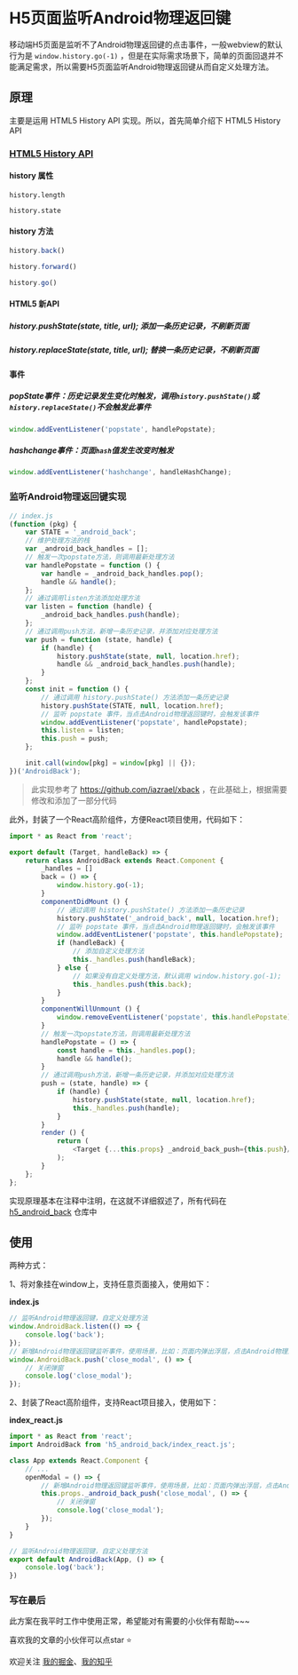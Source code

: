 # H5页面监听Android物理返回键

移动端H5页面是监听不了Android物理返回键的点击事件，一般webview的默认行为是 `window.history.go(-1)` ，但是在实际需求场景下，简单的页面回退并不能满足需求，所以需要H5页面监听Android物理返回键从而自定义处理方法。

## 原理

主要是运用 HTML5 History API 实现。所以，首先简单介绍下 HTML5 History API

### [HTML5 History API](https://developer.mozilla.org/en-US/docs/Web/API/History)

#### history 属性

```JavsScript
history.length

history.state
```

#### history 方法

```JavaScript
history.back()

history.forward()

history.go()
```

#### HTML5 新API

##### history.pushState(state, title, url); 添加一条历史记录，不刷新页面

##### history.replaceState(state, title, url); 替换一条历史记录，不刷新页面

#### 事件

##### popState事件：历史记录发生变化时触发，调用`history.pushState()`或`history.replaceState()`不会触发此事件

```JavaScript
window.addEventListener('popstate', handlePopstate);
```

##### hashchange事件：页面`hash`值发生改变时触发

```JavaScript
window.addEventListener('hashchange', handleHashChange);
```

### 监听Android物理返回键实现

```JavaScript
// index.js
(function (pkg) {
    var STATE = '_android_back';
    // 维护处理方法的栈
    var _android_back_handles = [];
    // 触发一次popstate方法，则调用最新处理方法
    var handlePopstate = function () {
        var handle = _android_back_handles.pop();
        handle && handle();
    };
    // 通过调用listen方法添加处理方法
    var listen = function (handle) {
        _android_back_handles.push(handle);
    };
    // 通过调用push方法，新增一条历史记录，并添加对应处理方法
    var push = function (state, handle) {
        if (handle) {
            history.pushState(state, null, location.href);
            handle && _android_back_handles.push(handle);
        }
    };
    const init = function () {
        // 通过调用 history.pushState() 方法添加一条历史记录
        history.pushState(STATE, null, location.href);
        // 监听 popstate 事件，当点击Android物理返回键时，会触发该事件
        window.addEventListener('popstate', handlePopstate);
        this.listen = listen;
        this.push = push;
    };

    init.call(window[pkg] = window[pkg] || {});
})('AndroidBack');
```

> 此实现参考了 https://github.com/iazrael/xback ，在此基础上，根据需要修改和添加了一部分代码

此外，封装了一个React高阶组件，方便React项目使用，代码如下：

```JavaScript
import * as React from 'react';

export default (Target, handleBack) => {
    return class AndroidBack extends React.Component {
        _handles = []
        back = () => {
            window.history.go(-1);
        }
        componentDidMount () {
            // 通过调用 history.pushState() 方法添加一条历史记录
            history.pushState('_android_back', null, location.href);
            // 监听 popstate 事件，当点击Android物理返回键时，会触发该事件
            window.addEventListener('popstate', this.handlePopstate);
            if (handleBack) {
                // 添加自定义处理方法
                this._handles.push(handleBack);
            } else {
                // 如果没有自定义处理方法，默认调用 window.history.go(-1);
                this._handles.push(this.back);
            }
        }
        componentWillUnmount () {
            window.removeEventListener('popstate', this.handlePopstate);
        }
        // 触发一次popstate方法，则调用最新处理方法
        handlePopstate = () => {
            const handle = this._handles.pop();
            handle && handle();
        }
        // 通过调用push方法，新增一条历史记录，并添加对应处理方法
        push = (state, handle) => {
            if (handle) {
                history.pushState(state, null, location.href);
                this._handles.push(handle);
            }
        }
        render () {
            return (
                <Target {...this.props} _android_back_push={this.push}/>
            );
        }
    };
};
```

实现原理基本在注释中注明，在这就不详细叙述了，所有代码在 [h5_android_back](https://github.com/HuJiaoHJ/h5_android_back) 仓库中

## 使用

两种方式：

1、将对象挂在window上，支持任意页面接入，使用如下：

**index.js**

```JavaScript
// 监听Android物理返回键，自定义处理方法
window.AndroidBack.listen(() => {
    console.log('back');
});
// 新增Android物理返回键监听事件，使用场景，比如：页面内弹出浮层，点击Android物理返回键，不是回退页面，而是关闭浮层
window.AndroidBack.push('close_modal', () => {
    // 关闭弹窗
    console.log('close_modal');
});
```

2、封装了React高阶组件，支持React项目接入，使用如下：

**index_react.js**

```JavaScript
import * as React from 'react';
import AndroidBack from 'h5_android_back/index_react.js';

class App extends React.Component {
    // ...
    openModal = () => {
        // 新增Android物理返回键监听事件，使用场景，比如：页面内弹出浮层，点击Android物理返回键，不是回退页面，而是关闭浮层
        this.props._android_back_push('close_modal', () => {
            // 关闭弹窗
            console.log('close_modal');
        });
    }
}

// 监听Android物理返回键，自定义处理方法
export default AndroidBack(App, () => {
    console.log('back');
})
```

### 写在最后

此方案在我平时工作中使用正常，希望能对有需要的小伙伴有帮助~~~

喜欢我的文章的小伙伴可以点star ⭐️

欢迎关注 [我的掘金](https://juejin.im/user/56dfa4391532bc00515e13d9/posts)、[我的知乎](https://www.zhihu.com/people/hu-jiao-36-21/posts)